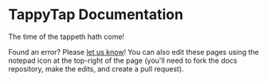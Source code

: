 # TappyTap Documentation

The time of the tappeth hath come!

Found an error? Please [let us know](https://github.com/0102io/hardware/issues)! You can also edit these pages using the notepad icon at the top-right of the page (you'll need to fork the docs repository, make the edits, and create a pull request).